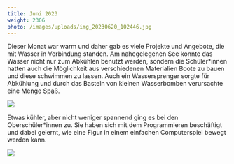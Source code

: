 ```yaml
---
title: Juni 2023
weight: 2306
photo: /images/uploads/img_20230620_102446.jpg
---
```

Dieser Monat war warm und daher gab es viele Projekte und Angebote, die mit Wasser in Verbindung standen. Am nahegelegenen See konnte das Wasser nicht nur zum Abkühlen benutzt werden, sondern die Schüler*innen hatten auch die Möglichkeit aus verschiedenen Materialien Boote zu bauen und diese schwimmen zu lassen. Auch ein Wassersprenger sorgte für Abkühlung und durch das Basteln von kleinen Wasserbomben verursachte eine Menge Spaß.

![](/images/uploads/img_20230615_105446.jpg)

Etwas kühler, aber nicht weniger spannend ging es bei den Oberschüler*innen zu. Sie haben sich mit dem Programmieren beschäftigt und dabei gelernt, wie eine Figur in einem einfachen Computerspiel bewegt werden kann.

![](/images/uploads/2023-mai-programmierenmitmartin.jpg)